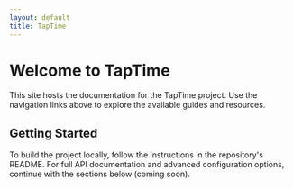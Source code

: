 ```yaml
---
layout: default
title: TapTime
---
```


# Welcome to TapTime

This site hosts the documentation for the TapTime project. Use the navigation links above to explore the available guides and resources.

## Getting Started

To build the project locally, follow the instructions in the repository's README. For full API documentation and advanced configuration options, continue with the sections below (coming soon).
